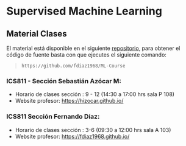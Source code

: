 # Supervised Machine Learning

## Material Clases

El material está disponible en el siguiente [repositorio](https://github.com/fdiaz1968/ML-Course), para obtener el código de fuente basta con que ejecutes el siguiente comando:

> `https://github.com/fdiaz1968/ML-Course`

### ICS811 - Sección Sebastián Azócar M: 
- Horario de clases sección : 9 - 12 (14:30 a 17:00 hrs sala P 108)
- Website profesor: https://hizocar.github.io/

### ICS811 Sección Fernando Díaz: 
- Horario de clases sección : 3-6 (09:30 a 12:00 hrs sala A 103)
- Website profesor: https://fdiaz1968.github.io/
